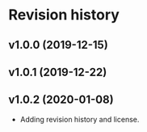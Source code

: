 Revision history
================



v1.0.0 (2019-12-15)
-------------------
v1.0.1 (2019-12-22)
-------------------
v1.0.2 (2020-01-08)
-------------------

* Adding revision history and license.
